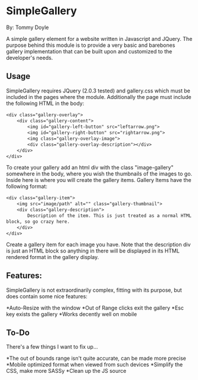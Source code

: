 SimpleGallery
=============
By: Tommy Doyle

A simple gallery element for a website written in Javascript and JQuery. The purpose behind this module is to provide a very basic and barebones gallery implementation that can be built upon and customized to the developer's needs.

Usage
---
SimpleGallery requires JQuery (2.0.3 tested) and gallery.css which must be included in the pages where the module. Additionally the page must include the following HTML in the body:

	<div class="gallery-overlay">
		<div class="gallery-content">
			<img id="gallery-left-button" src="leftarrow.png">
			<img id="gallery-right-button" src="rightarrow.png">
			<img class="gallery-overlay-image">
			<div class="gallery-overlay-description"></div>
		</div>
	</div>

To create your gallery add an html div with the class "image-gallery" somewhere in the body, where you wish the thumbnails of the images to go. Inside here is where you will create the gallery items. Gallery Items have the following format:

	<div class="gallery-item">
		<img src="image/path" alt="" class="gallery-thumbnail">
		<div class="gallery-description">
			Description of the item. This is just treated as a normal HTML block, so go crazy here.
		</div>
	</div>

Create a gallery item for each image you have. Note that the description div is just an HTML block so anything in there will be displayed in its HTML rendered format in the gallery display.

Features:
---------
SimpleGallery is not extraordinarily complex, fitting with its purpose, but does contain some nice features:

*Auto-Resize with the window
*Out of Range clicks exit the gallery
*Esc key exists the gallery
*Works decently well on mobile

To-Do
------
There's a few things I want to fix up...

*The out of bounds range isn't quite accurate, can be made more precise
*Mobile optimized format when viewed from such devices
*Simplify the CSS, make more SASSy
*Clean up the JS source
